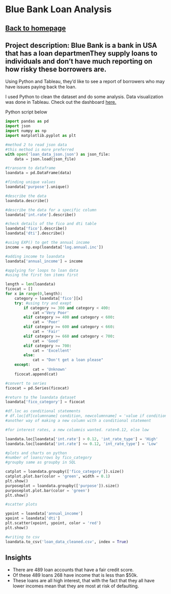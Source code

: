 # Blue Bank Loan Analysis

## <a href="https://lajatto.github.io/">Back to homepage</a>

## **Project description:** Blue Bank is a bank in USA that has a loan departmenThey supply loans to individuals and don’t have much reporting on how risky these borrowers are.

Using Python and Tableau, they’d like to see a report of borrowers who may have issues paying back the loan.

I used Python to clean the dataset and do some analysis. Data visualization was done in Tableau. Check out the dashboard <a href="[https://public.tableau.com/views/ValueIncSales_16820587557630/Dashboard1?:language=en-GB&:display_count=n&:origin=viz_share_link](https://public.tableau.com/shared/YFXXTRNYD?:display_count=n&:origin=viz_share_link)">here.</a>

Python script below

```Python
import pandas as pd
import json 
import numpy as np
import matplotlib.pyplot as plt

#method 2 to read json data
#this method is more preferred
with open('loan_data_json.json') as json_file: 
    data = json.load(json_file)

#transorm to dataframe
loandata = pd.DataFrame(data)

#finding unique values 
loandata['purpose'].unique()

#describe the data 
loandata.describe()

#describe the data for a specific column
loandata['int.rate'].describe()

#check details of the fico and dti table
loandata['fico'].describe()
loandata['dti'].describe()

#using EXP() to get the annual income 
income = np.exp(loandata['log.annual.inc'])

#adding income to loandata
loandata['annual_income'] = income

#applying for loops to loan data 
#using the first ten items first 

length = len(loandata)
ficocat = []
for x in range(0,length):
    category = loandata['fico'][x]
    try: #using try and exept     
        if category >= 300 and category < 400: 
            cat ='Very Poor'
        elif category >= 400 and category < 600: 
            cat = 'Poor'
        elif category >= 600 and category < 660: 
            cat = 'Fair'
        elif category >= 660 and category < 700: 
            cat = 'Good'
        elif category >= 700: 
            cat = 'Excellent'
        else:
            cat = "Don't get a loan please"
    except:
            cat = 'Unknown'
    ficocat.append(cat)

#convert to series
ficocat = pd.Series(ficocat)

#return to the loandata dataset
loandata['fico_category'] = ficocat

#df.loc as conditional statements
# df.loc[df[columnname] condition, newcolumnname] = 'value if condition is met'
#another way of making a new column with a conditional statement

#for interest rates, a new columnis wanted. rate>0.12, else low

loandata.loc[loandata['int.rate'] > 0.12, 'int_rate_type'] = 'High'
loandata.loc[loandata['int.rate'] <= 0.12, 'int_rate_type'] = 'Low'

#plots and charts on python 
#number of loans/rows by fico_category
#groupby same as groupby in SQL

catplot = loandata.groupby(['fico_category']).size()
catplot.plot.bar(color = 'green', width = 0.1)
plt.show()
purposeplot = loandata.groupby(['purpose']).size()
purposeplot.plot.bar(color = 'green')
plt.show()

#scatter plots

ypoint = loandata['annual_income']
xpoint = loandata['dti']
plt.scatter(xpoint, ypoint, color = 'red')
plt.show()

#writing to csv
loandata.to_csv('loan_data_cleaned.csv', index = True)
```
## Insights
<ul>
  <li>There are 489 loan accounts that have a fair credit score.</li>
  <li>Of these 489 loans 268 have income that is less than $50k.</li>
  <li>These loans are all high interest, that with the fact that they all have lower incomes mean that they are most at risk of defaulting.</li>
</ul>
